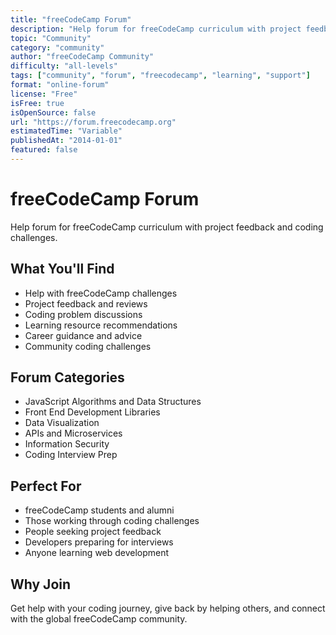 ```yaml
---
title: "freeCodeCamp Forum"
description: "Help forum for freeCodeCamp curriculum with project feedback and coding challenges"
topic: "Community"
category: "community"
author: "freeCodeCamp Community"
difficulty: "all-levels"
tags: ["community", "forum", "freecodecamp", "learning", "support"]
format: "online-forum"
license: "Free"
isFree: true
isOpenSource: false
url: "https://forum.freecodecamp.org"
estimatedTime: "Variable"
publishedAt: "2014-01-01"
featured: false
---
```


# freeCodeCamp Forum

Help forum for freeCodeCamp curriculum with project feedback and coding challenges.

## What You'll Find
- Help with freeCodeCamp challenges
- Project feedback and reviews
- Coding problem discussions
- Learning resource recommendations
- Career guidance and advice
- Community coding challenges

## Forum Categories
- JavaScript Algorithms and Data Structures
- Front End Development Libraries
- Data Visualization
- APIs and Microservices
- Information Security
- Coding Interview Prep

## Perfect For
- freeCodeCamp students and alumni
- Those working through coding challenges
- People seeking project feedback
- Developers preparing for interviews
- Anyone learning web development

## Why Join
Get help with your coding journey, give back by helping others, and connect with the global freeCodeCamp community.
